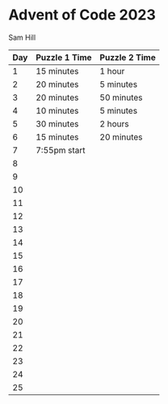 # Advent of Code 2023

Sam Hill

| Day            | Puzzle 1 Time  |  Puzzle 2 Time |
| -------------- | -------------- | -------------- |
| 1              | 15 minutes     | 1 hour         |
| 2              | 20 minutes     | 5 minutes      |
| 3              | 20 minutes     | 50 minutes     |
| 4              | 10 minutes     | 5 minutes      |
| 5              | 30 minutes     | 2 hours        |
| 6              | 15 minutes     | 20 minutes     |
| 7              | 7:55pm start   |                |
| 8              |                |                |
| 9              |                |                |
| 10             |                |                |
| 11             |                |                |
| 12             |                |                |
| 13             |                |                |
| 14             |                |                |
| 15             |                |                |
| 16             |                |                |
| 17             |                |                |
| 18             |                |                |
| 19             |                |                |
| 20             |                |                |
| 21             |                |                |
| 22             |                |                |
| 23             |                |                |
| 24             |                |                |
| 25             |                |                |